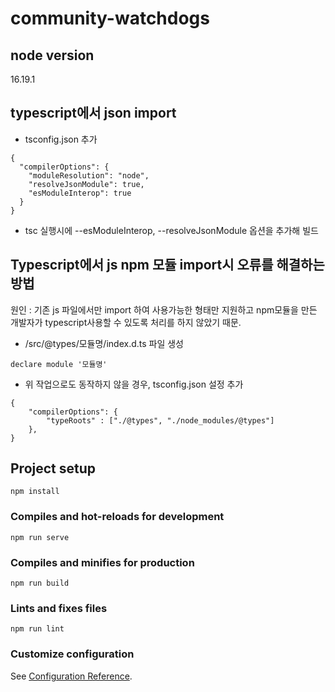 # community-watchdogs

## node version
16.19.1

## typescript에서 json import
- tsconfig.json 추가
```
{
  "compilerOptions": {
    "moduleResolution": "node",
    "resolveJsonModule": true,
    "esModuleInterop": true
  }
}
```
- tsc 실행시에 --esModuleInterop, --resolveJsonModule 옵션을 추가해 빌드

## Typescript에서 js npm 모듈 import시 오류를 해결하는 방법
원인 : 기존 js 파일에서만 import 하여 사용가능한 형태만 지원하고 npm모듈을 만든 개발자가 typescript사용할 수 있도록 처리를 하지 않았기 때문.
- /src/@types/모듈명/index.d.ts 파일 생성
```
declare module '모듈명'
```

- 위 작업으로도 동작하지 않을 경우, tsconfig.json 설정 추가
```
{
    "compilerOptions": {
        "typeRoots" : ["./@types", "./node_modules/@types"]
    },
}
```

## Project setup
```
npm install
```

### Compiles and hot-reloads for development
```
npm run serve
```

### Compiles and minifies for production
```
npm run build
```

### Lints and fixes files
```
npm run lint
```

### Customize configuration
See [Configuration Reference](https://cli.vuejs.org/config/).
